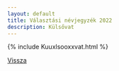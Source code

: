 ```yaml
---
layout: default
title: Választási névjegyzék 2022
description: Külsővat
---
```


{% include Kuuxlsooxxvat.html %}

[Vissza](./)
